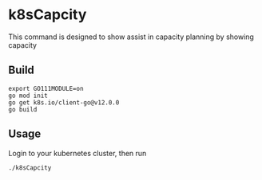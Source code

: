 # k8sCapcity
This command is designed to show assist in capacity planning by showing capacity

## Build
```/bin/bash
export GO111MODULE=on
go mod init
go get k8s.io/client-go@v12.0.0
go build
```

## Usage
Login to your kubernetes cluster, then run
```/bin/bash
./k8sCapcity
```
